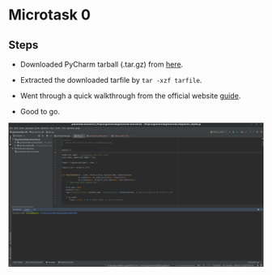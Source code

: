 # Microtask 0

## Steps
* Downloaded PyCharm tarball (.tar.gz) from [here](https://www.jetbrains.com/toolbox-app/).

* Extracted the downloaded tarfile by `tar -xzf tarfile`.

* Went through a quick walkthrough from the official website [guide](https://www.jetbrains.com/help/pycharm/quick-start-guide.html).

* Good to go.

<img src="./images/ss.png" width="600" alt="Pycharm setup and running">